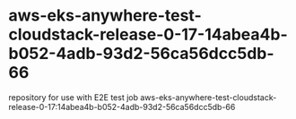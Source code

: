 # aws-eks-anywhere-test-cloudstack-release-0-17-14abea4b-b052-4adb-93d2-56ca56dcc5db-66
repository for use with E2E test job aws-eks-anywhere-test-cloudstack-release-0-17:14abea4b-b052-4adb-93d2-56ca56dcc5db-66
